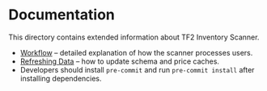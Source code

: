 # Documentation

This directory contains extended information about TF2 Inventory Scanner.

- [Workflow](workflow.md) – detailed explanation of how the scanner processes users.
- [Refreshing Data](refresh.md) – how to update schema and price caches.
- Developers should install `pre-commit` and run `pre-commit install` after
  installing dependencies.
